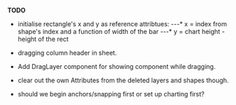 **TODO**
* initialise rectangle's x and y as reference attribtues:
---* x = index from shape's index and a function of width of the bar
---* y = chart height - height of the rect

* dragging column header in sheet.

* Add DragLayer component for showing component while dragging.
* clear out the own Attributes from the deleted layers and shapes though.
* should we begin anchors/snapping first or set up charting first?

